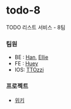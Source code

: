# todo-8
TODO 리스트 서비스 - 8팀



### 팀원

- BE : [Han](https://github.com/102092), [Ellie](https://github.com/bohyeon-n)
- FE : [Huey](https://github.com/Hu2y)
- IOS: [TTOzzi](https://github.com/TTOzzi)



### 프로젝트

- [위키](https://github.com/codesquad-member-2020/todo-8/wiki)

